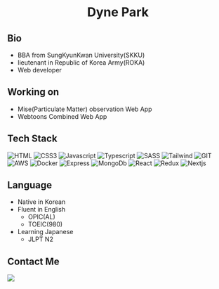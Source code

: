 <h1 align="center"> Dyne Park</h1>

<h2>Bio</h2>

- BBA from SungKyunKwan University(SKKU)
- lieutenant in Republic of Korea Army(ROKA)
- Web developer

<h2>Working on</h2>

- Mise(Particulate Matter) observation Web App
- Webtoons Combined Web App

<h2>Tech Stack</h2>

<div>
<img alt="HTML" src="https://img.shields.io/badge/html5-%23E34F26.svg?style=flat&logo=html5&logoColor=white" />
<img alt="CSS3" src="https://img.shields.io/badge/css3-%231572B6.svg?style=flat&logo=css3&logoColor=white" />
<img alt="Javascript" src="https://img.shields.io/badge/javascript-%23323330.svg?style=flat&logo=javascript&logoColor=%23F7DF1E" />
<img alt="Typescript" src="https://img.shields.io/badge/typescript-%23007ACC.svg?style=flat&logo=typescript&logoColor=white" />
<img alt="SASS" src="https://img.shields.io/badge/SASS-hotpink.svg?style=flat&logo=SASS&logoColor=white" />
<img alt="Tailwind" src="https://img.shields.io/badge/tailwindcss-%2338B2AC.svg?style=flat&logo=tailwind-css&logoColor=white" />
<img alt="GIT" src="https://img.shields.io/badge/git-%23F05033.svg?style=flat&logo=git&logoColor=white" />
<img alt="AWS" src="https://img.shields.io/badge/AWS-%23FF9900.svg?style=flat&logo=amazon-aws&logoColor=white" />
<img alt="Docker" src="https://img.shields.io/badge/docker-%230db7ed.svg?style=flat&logo=docker&logoColor=white" />
<img alt="Express" src="https://img.shields.io/badge/express.js-%23404d59.svg?style=flat&logo=express&logoColor=%2361DAFB" />
<img alt="MongoDb" src="https://img.shields.io/badge/MongoDB-%234ea94b.svg?style=for-the-badge&logo=mongodb&logoColor=white" />
<img alt="React" src="https://img.shields.io/badge/react-%2320232a.svg?style=flat&logo=react&logoColor=%2361DAFB" />
<img alt="Redux" src="https://img.shields.io/badge/redux-%23593d88.svg?style=flat&logo=redux&logoColor=white" />
<img alt="Nextjs" src="https://img.shields.io/badge/Next-black?style=flat&logo=next.js&logoColor=white" />
</div>

<h2>Language</h2>

- Native in Korean
- Fluent in English
  - OPIC(AL)
  - TOEIC(980)
- Learning Japanese
  - JLPT N2

<h2>Contact Me</h2>

<a href="https://dynepark9111@gmail.com">
<img src="https://img.shields.io/badge/Gmail-D14836?style=for-the-badge&logo=gmail&logoColor=white" />
</a>

